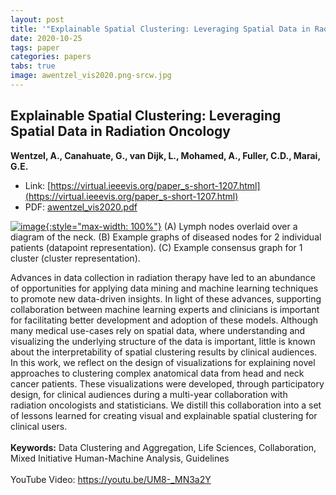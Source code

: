 ```yaml
---
layout: post
title: '"Explainable Spatial Clustering: Leveraging Spatial Data in Radiation Oncology"'
date: 2020-10-25
tags: paper
categories: papers
tabs: true
image: awentzel_vis2020.png-srcw.jpg
---
```


## Explainable Spatial Clustering: Leveraging Spatial Data in Radiation Oncology
**Wentzel, A., Canahuate, G., van Dijk, L., Mohamed, A., Fuller, C.D., Marai, G.E.**
- Link: [https://virtual.ieeevis.org/paper_s-short-1207.html](https://virtual.ieeevis.org/paper_s-short-1207.html)
- PDF: [awentzel_vis2020.pdf](/documents/awentzel_vis2020.pdf)


[![image](https://www.evl.uic.edu/output/originals/awentzel_vis2020.png-srcw.jpg){:style="max-width: 100%"}](https://www.evl.uic.edu/output/originals/awentzel_vis2020.png-srcw.jpg)
(A) Lymph nodes overlaid over a diagram of the neck. (B) Example graphs of diseased nodes for 2 individual patients (datapoint representation). (C) Example consensus graph for 1 cluster (cluster representation).

Advances in data collection in radiation therapy have led to an abundance of opportunities for applying data mining and machine learning techniques to promote new data-driven insights. In light of these advances, supporting collaboration between machine learning experts and clinicians is important for facilitating better development and adoption of these models. Although many medical use-cases rely on spatial data, where understanding and visualizing the underlying structure of the data is important, little is known about the interpretability of spatial clustering results by clinical audiences. In this work, we reflect on the design of visualizations for explaining novel approaches to clustering complex anatomical data from head and neck cancer patients. These visualizations were developed, through participatory design, for clinical audiences during a multi-year collaboration with radiation oncologists and statisticians. We distill this collaboration into a set of lessons learned for creating visual and explainable spatial clustering for clinical users.<br><br>
<strong>Keywords:</strong> Data Clustering and Aggregation, Life Sciences, Collaboration, Mixed Initiative Human-Machine Analysis, Guidelines<br><br>
YouTube Video: <a href="https://youtu.be/UM8-_MN3a2Y">https://youtu.be/UM8-_MN3a2Y</a>